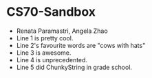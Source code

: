 # CS70-Sandbox
* Renata Paramastri, Angela Zhao
* Line 1 is pretty cool.
* Line 2's favourite words are "cows with hats"
* Line 3 is awesome.
* Line 4 is unprecedented.
* Line 5 did ChunkyString in grade school.
